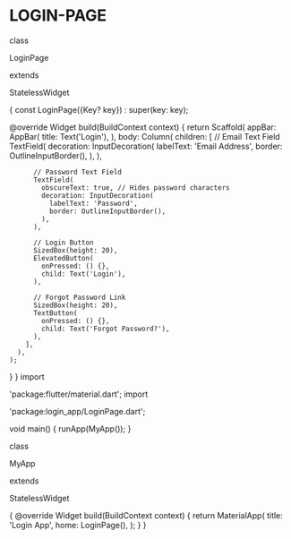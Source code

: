 # LOGIN-PAGE
class
 
LoginPage
 
extends
 
StatelessWidget
 
{
  const LoginPage({Key? key}) : super(key: key);

  @override
  Widget build(BuildContext context) {
    return Scaffold(
      appBar: AppBar(
        title: Text('Login'),
      ),
      body: Column(
        children: [
          // Email Text Field
          TextField(
            decoration: InputDecoration(
              labelText: 'Email Address',
              border: OutlineInputBorder(),
            ),
          ),

          // Password Text Field
          TextField(
            obscureText: true, // Hides password characters
            decoration: InputDecoration(
              labelText: 'Password',
              border: OutlineInputBorder(),
            ),
          ),

          // Login Button
          SizedBox(height: 20),
          ElevatedButton(
            onPressed: () {},
            child: Text('Login'),
          ),

          // Forgot Password Link
          SizedBox(height: 20),
          TextButton(
            onPressed: () {},
            child: Text('Forgot Password?'),
          ),
        ],
      ),
    );
  }
}
import
 
'package:flutter/material.dart';
import
 
'package:login_app/LoginPage.dart';

void main() {
  runApp(MyApp());
}

class
 
MyApp
 
extends
 
StatelessWidget
 
{
  @override
  Widget build(BuildContext context) {
    return MaterialApp(
      title: 'Login App',
      home: LoginPage(),
    );
  }
}
